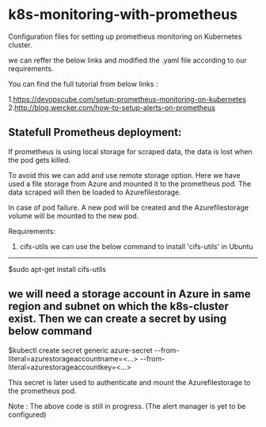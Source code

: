 # k8s-monitoring-with-prometheus

Configuration files for setting up prometheus monitoring on Kubernetes cluster.

we can reffer the below links and modified the .yaml file according to our requirements.

You can find the full tutorial from below links :

1.https://devopscube.com/setup-prometheus-monitoring-on-kubernetes
2.http://blog.wercker.com/how-to-setup-alerts-on-prometheus

Statefull Prometheus deployment:
--------------------------------
If prometheus is using local storage for scraped data, the data is lost when the pod gets killed.

To avoid this we can add and use remote storage option. Here we have used a file storage from Azure
and mounted it to the prometheus pod. The data scraped will then be loaded to Azurefilestorage.

In case of pod failure. A new pod will be created and the Azurefilestorage volume will be mounted to
the new pod.

Requirements:
1. cifs-utils
we can use the below command to install 'cifs-utils' in Ubuntu
--------------------------------------------------------------
$sudo apt-get install cifs-utils

we will need a storage account in Azure in same region and subnet on which the k8s-cluster exist.
Then we can create a secret by using below command
--------------------------------------------------
$kubectl create secret generic azure-secret --from-literal=azurestorageaccountname=<...> --from-literal=azurestorageaccountkey=<...>

This secret is later used to authenticate and mount the Azurefilestorage to the prometheus pod.


Note : The above code is still in progress. (The alert manager is yet to be configured)

